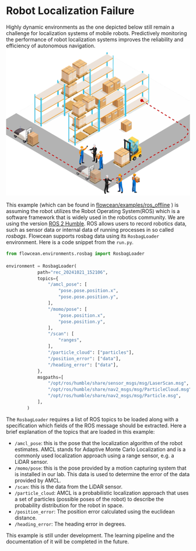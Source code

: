 # Robot Localization Failure

Highly dynamic environments as the one depicted below still remain a challenge for localization systems of mobile robots.
Predictively monitoring the performance of robot localization systems improves the reliability and efficiency of autonomous navigation.
![Predictively monitoring the performance of a robot localization system in a challenging environment](./images/localization_example.png)

This example (which can be found in [flowcean/examples/ros_offline](https://github.com/flowcean/flowcean/tree/main/examples/ros_offline)
) is assuming the robot utilizes the Robot Operating System(ROS) which is a software framework that is widely used in the robotics community. We are using the version [ROS 2 Humble](https://docs.ros.org/en/humble/index.html).
ROS allows users to record robotics data, such as sensor data or internal data of running processes in so called *rosbags*. Flowcean supports rosbag data using its `RosbagLoader` environment. Here is a code snippet from the `run.py`.

```python
from flowcean.environments.rosbag import RosbagLoader

environment = RosbagLoader(
            path="rec_20241021_152106",
            topics={
                "/amcl_pose": [
                    "pose.pose.position.x",
                    "pose.pose.position.y",
                ],
                "/momo/pose": [
                    "pose.position.x",
                    "pose.position.y",
                ],
                "/scan": [
                    "ranges",
                ],
                "/particle_cloud": ["particles"],
                "/position_error": ["data"],
                "/heading_error": ["data"],
            },
            msgpaths=[
                "/opt/ros/humble/share/sensor_msgs/msg/LaserScan.msg",
                "/opt/ros/humble/share/nav2_msgs/msg/ParticleCloud.msg",
                "/opt/ros/humble/share/nav2_msgs/msg/Particle.msg",
            ],
        )
```

The `RosbagLoader` requires a list of ROS topics to be loaded along with a specification which fields of the ROS message should be extracted. Here a brief explanation of the topics that are loaded in this example:

- `/amcl_pose`: this is the pose that the localization algorithm of the robot estimates. AMCL stands for Adaptive Monte Carlo Localization and is a commonly used localization approach using a range sensor, e.g. a LiDAR sensor.
- `/momo/pose`: this is the pose provided by a motion capturing system that is installed in our lab. This data is used to determine the error of the data provided by AMCL.
- `/scan`: this is the data from the LiDAR sensor.
- `/particle_cloud`: AMCL is a probabilistic localization approach that uses a set of particles (possible poses of the robot) to describe the probability distribution for the robot in space.
- `/position_error`: The position error calculated using the euclidean distance.
- `/heading_error`: The heading error in degrees.

This example is still under development. The learning pipeline and the documentation of it will be completed in the future.
